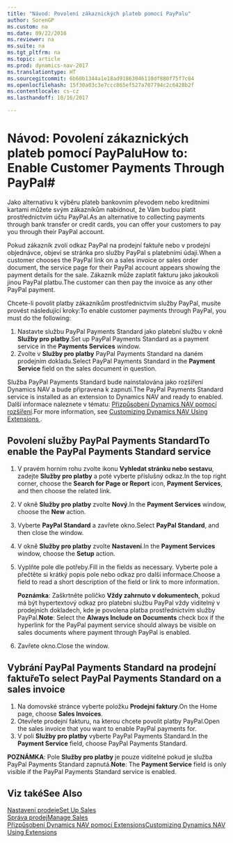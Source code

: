 ```yaml
---
title: "Návod: Povolení zákaznických plateb pomocí PayPalu"
author: SorenGP
ms.custom: na
ms.date: 09/22/2016
ms.reviewer: na
ms.suite: na
ms.tgt_pltfrm: na
ms.topic: article
ms.prod: dynamics-nav-2017
ms.translationtype: HT
ms.sourcegitcommit: 6b60b1344a1e18ad91863046110df880f75f7c04
ms.openlocfilehash: 15f30a03c3e7ccc865ef527a707794c2c6428b2f
ms.contentlocale: cs-cz
ms.lasthandoff: 10/16/2017

---
```


# <a name="how-to-enable-customer-payments-through-paypal"></a><span data-ttu-id="a9448-102">Návod: Povolení zákaznických plateb pomocí PayPalu</span><span class="sxs-lookup"><span data-stu-id="a9448-102">How to: Enable Customer Payments Through PayPal#</span></span>
<span data-ttu-id="a9448-103">Jako alternativu k výběru plateb bankovním převodem nebo kreditními kartami můžete svým zákazníkům nabídnout, že Vám budou platit prostřednictvím účtu PayPal.</span><span class="sxs-lookup"><span data-stu-id="a9448-103">As an alternative to collecting payments through bank transfer or credit cards, you can offer your customers to pay you through their PayPal account.</span></span>

<span data-ttu-id="a9448-104">Pokud zákazník zvolí odkaz PayPal na prodejní faktuře nebo v prodejní objednávce, objeví se stránka pro služby PayPal s platebními údaji.</span><span class="sxs-lookup"><span data-stu-id="a9448-104">When a customer chooses the PayPal link on a sales invoice or sales order document, the service page for their PayPal account appears showing the payment details for the sale.</span></span> <span data-ttu-id="a9448-105">Zákazník může zaplatit fakturu jako jakoukoli jinou PayPal platbu.</span><span class="sxs-lookup"><span data-stu-id="a9448-105">The customer can then pay the invoice as any other PayPal payment.</span></span>

<span data-ttu-id="a9448-106">Chcete-li povolit platby zákazníkům prostřednictvím služby PayPal, musíte provést následující kroky:</span><span class="sxs-lookup"><span data-stu-id="a9448-106">To enable customer payments through PayPal, you must do the following:</span></span>

1. <span data-ttu-id="a9448-107">Nastavte službu PayPal Payments Standard jako platební službu v okně **Služby pro platby**.</span><span class="sxs-lookup"><span data-stu-id="a9448-107">Set up PayPal Payments Standard as a payment service in the **Payments Services** window.</span></span>
2. <span data-ttu-id="a9448-108">Zvolte v **Služby pro platby** PayPal Payments Standard na daném prodejním dokladu.</span><span class="sxs-lookup"><span data-stu-id="a9448-108">Select PayPal Payments Standard in the **Payment Service** field on the sales document in question.</span></span>

<span data-ttu-id="a9448-109">Služba PayPal Payments Standard bude nainstalována jako rozšíření Dynamics NAV a bude připravena k zapnutí.</span><span class="sxs-lookup"><span data-stu-id="a9448-109">The PayPal Payments Standard service is installed as an extension to Dynamics NAV and ready to enabled.</span></span> <span data-ttu-id="a9448-110">Další informace naleznete v tématu: [Přizpůsobení Dynamics NAV pomocí rozšíření](ui-extensions.md).</span><span class="sxs-lookup"><span data-stu-id="a9448-110">For more information, see [Customizing Dynamics NAV Using Extensions ](ui-extensions.md).</span></span>

## <a name="to-enable-the-paypal-payments-standard-service"></a><span data-ttu-id="a9448-111">Povolení služby PayPal Payments Standard</span><span class="sxs-lookup"><span data-stu-id="a9448-111">To enable the PayPal Payments Standard service</span></span>
1. <span data-ttu-id="a9448-112">V pravém horním rohu zvolte ikonu **Vyhledat stránku nebo sestavu**, zadejte **Služby pro platby** a poté vyberte příslušný odkaz.</span><span class="sxs-lookup"><span data-stu-id="a9448-112">In the top right corner, choose the **Search for Page or Report** icon, **Payment Services**, and then choose the related link.</span></span>  
2. <span data-ttu-id="a9448-113">V okně **Služby pro platby** zvolte **Nový**.</span><span class="sxs-lookup"><span data-stu-id="a9448-113">In the **Payment Services** window, choose the **New** action.</span></span>
3. <span data-ttu-id="a9448-114">Vyberte **PayPal Standard** a zavřete okno.</span><span class="sxs-lookup"><span data-stu-id="a9448-114">Select **PayPal Standard**, and then close the window.</span></span>
4. <span data-ttu-id="a9448-115">V okně **Služby pro platby** zvolte **Nastavení**.</span><span class="sxs-lookup"><span data-stu-id="a9448-115">In the **Payment Services** window, choose the **Setup** action.</span></span>
5. <span data-ttu-id="a9448-116">Vyplňte pole dle potřeby.</span><span class="sxs-lookup"><span data-stu-id="a9448-116">Fill in the fields as necessary.</span></span> <span data-ttu-id="a9448-117">Vyberte pole a přečtěte si krátký popis pole nebo odkaz pro další informace.</span><span class="sxs-lookup"><span data-stu-id="a9448-117">Choose a field to read a short description of the field or link to more information.</span></span>

    <span data-ttu-id="a9448-118">**Poznámka**: Zaškrtněte políčko **Vždy zahrnuto v dokumentech**, pokud má být hypertextový odkaz pro platební službu PayPal vždy viditelný v prodejních dokladech, kde je povolena platba prostřednictvím služby PayPal.</span><span class="sxs-lookup"><span data-stu-id="a9448-118">**Note**: Select the **Always Include on Documents** check box if the hyperlink for the PayPal payment service should always be visible on sales documents where payment through PayPal is enabled.</span></span>

6. <span data-ttu-id="a9448-119">Zavřete okno.</span><span class="sxs-lookup"><span data-stu-id="a9448-119">Close the window.</span></span>

## <a name="to-select-paypal-payments-standard-on-a-sales-invoice"></a><span data-ttu-id="a9448-120">Vybrání PayPal Payments Standard na prodejní faktuře</span><span class="sxs-lookup"><span data-stu-id="a9448-120">To select PayPal Payments Standard on a sales invoice</span></span>
1. <span data-ttu-id="a9448-121">Na domovské stránce vyberte položku **Prodejní faktury**.</span><span class="sxs-lookup"><span data-stu-id="a9448-121">On the Home page, choose **Sales Invoices**.</span></span>
2. <span data-ttu-id="a9448-122">Otevřete prodejní fakturu, na kterou chcete povolit platby PayPal.</span><span class="sxs-lookup"><span data-stu-id="a9448-122">Open the sales invoice that you want to enable PayPal payments for.</span></span>
3. <span data-ttu-id="a9448-123">V poli **Služby pro platby** vyberte PayPal Payments Standard.</span><span class="sxs-lookup"><span data-stu-id="a9448-123">In the **Payment Service** field, choose PayPal Payments Standard.</span></span>

<span data-ttu-id="a9448-124">**POZNÁMKA**: Pole **Služby pro platby** je pouze viditelné pokud je služba PayPal Payments Standard zapnutá.</span><span class="sxs-lookup"><span data-stu-id="a9448-124">**Note**: The **Payment Service** field is only visible if the PayPal Payments Standard service is enabled.</span></span>   

## <a name="see-also"></a><span data-ttu-id="a9448-125">Viz také</span><span class="sxs-lookup"><span data-stu-id="a9448-125">See Also</span></span>  
[<span data-ttu-id="a9448-126">Nastavení prodeje</span><span class="sxs-lookup"><span data-stu-id="a9448-126">Set Up Sales</span></span>](sales-setup-sales.md)  
[<span data-ttu-id="a9448-127">Správa prodej</span><span class="sxs-lookup"><span data-stu-id="a9448-127">Manage Sales</span></span>](sales-manage-sales.md)  
[<span data-ttu-id="a9448-128">Přizpůsobení Dynamics NAV pomocí Extensions</span><span class="sxs-lookup"><span data-stu-id="a9448-128">Customizing Dynamics NAV Using Extensions</span></span>](ui-extensions.md)

